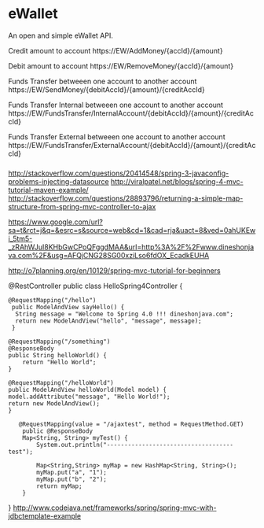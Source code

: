 # eWallet
An open and simple eWallet API.

Credit amount to account
https://EW/AddMoney/{accId}/{amount}

Debit amount to account
https://EW/RemoveMoney/{accId}/{amount}

Funds Transfer betweeen one account to another account
https://EW/SendMoney/{debitAccId}/{amount}/{creditAccId}

Funds Transfer Internal betweeen one account to another account
https://EW/FundsTransfer/InternalAccount/{debitAccId}/{amount}/{creditAccId}

Funds Transfer External betweeen one account to another account
https://EW/FundsTransfer/ExternalAccount/{debitAccId}/{amount}/{creditAccId}


#####
http://stackoverflow.com/questions/20414548/spring-3-javaconfig-problems-injecting-datasource
http://viralpatel.net/blogs/spring-4-mvc-tutorial-maven-example/
http://stackoverflow.com/questions/28893796/returning-a-simple-map-structure-from-spring-mvc-controller-to-ajax

https://www.google.com/url?sa=t&rct=j&q=&esrc=s&source=web&cd=1&cad=rja&uact=8&ved=0ahUKEwi_5tm5-_zRAhWJuI8KHbGwCPoQFggdMAA&url=http%3A%2F%2Fwww.dineshonjava.com%2F&usg=AFQjCNG28SG00xziLso6fdOX_EcadkEUHA

http://o7planning.org/en/10129/spring-mvc-tutorial-for-beginners

@RestController
public class HelloSpring4Controller {
	
	@RequestMapping("/hello")  
	 public ModelAndView sayHello() {  
	  String message = "Welcome to Spring 4.0 !!! dineshonjava.com";  
	  return new ModelAndView("hello", "message", message);  
	 }  
	
	@RequestMapping("/something")
	@ResponseBody
	public String helloWorld() {
	    return "Hello World";
	}
	
	@RequestMapping("/helloWorld")
	public ModelAndView helloWorld(Model model) {
	model.addAttribute("message", "Hello World!");
	return new ModelAndView(); 
	}
	
	   @RequestMapping(value = "/ajaxtest", method = RequestMethod.GET)
	    public @ResponseBody
	    Map<String, String> myTest() {
	        System.out.println("------------------------------------test");

	        Map<String,String> myMap = new HashMap<String, String>();
	        myMap.put("a", "1");
	        myMap.put("b", "2");
	        return myMap;
	    }
}
http://www.codejava.net/frameworks/spring/spring-mvc-with-jdbctemplate-example

